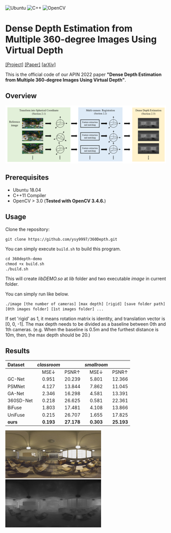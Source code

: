 ![Ubuntu](https://img.shields.io/badge/Ubuntu-18.04-E95420.svg?style=for-the-badge&logo=Ubuntu&logoColor=white)
![C++](https://img.shields.io/badge/c++-11-%2300599C.svg?style=for-the-badge&logo=c%2B%2B&logoColor=white)
![OpenCV](https://img.shields.io/badge/OpenCV-3.4.6-5C3EE8.svg?style=for-the-badge&logo=OpenCV&logoColor=white)

# Dense Depth Estimation from Multiple 360-degree Images Using Virtual Depth
[[Project]](https://vcl.seoultech.ac.kr/vrar.html) [[Paper]](https://link.springer.com/article/10.1007/s10489-022-03391-w) [[arXiv]](https://arxiv.org/abs/2112.14931)

This is the official code of our APIN 2022 paper **"Dense Depth Estimation from Multiple 360-degree Images Using Virtual Depth"**.

## Overview
<img src="./images/overview.png"></center>

## Prerequisites
- Ubuntu 18.04
- C++11 Compiler
- OpenCV > 3.0 (**Tested with OpenCV 3.4.6.**)

## Usage
Clone the repository:
```
git clone https://github.com/ysy9997/360Depth.git
```
You can simply execute `build.sh` to build this program.
```
cd 360depth-demo
chmod +x build.sh
./build.sh  
```
This will create *libDEMO.so* at *lib* folder and two executable *image* in current folder.  

You can simply run like below.
```
./image [the number of cameras] [max depth] [rigid] [save folder path] [0th images folder] [1st images folder] ...
```

If set 'rigid' as 1, it means rotation matrix is identity, and translation vector is [0, 0, -1]. The max depth needs to be divided as a baseline between 0th and 1th cameras. (e.g. When the baseline is 0.5m and the furthest distance is 10m, then, the max depth should be 20.)

## Results
| Dataset   | *classroom* |            | *smallroom* |            |
|:----------|:-----------:|:----------:|:-----------:|:----------:|
|           |    MSE↓     |   PSNR↑    |    MSE↓     |   PSNR↑    |
| GC-Net    |    0.951    |   20.239   |    5.801    |   12.366   |
| PSMNet    |    4.127    |   13.844   |    7.862    |   11.045   |
| GA-Net    |    2.346    |   16.298   |    4.581    |   13.391   |
| 360SD-Net |    0.218    |   26.625   |    0.581    |   22.361   |
| BiFuse    |    1.803    |   17.481   |    4.108    |   13.866   |
| UniFuse   |    0.215    |   26.707   |    1.655    |   17.825   |
| **ours**  |  **0.193**  | **27.178** |  **0.303**  | **25.193** |

<img src="./images/classroom.png" width="300" height="150"><img src="./images/result.png" width="300" height="150">
